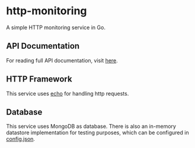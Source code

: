 # http-monitoring
A simple HTTP monitoring service in Go.

## API Documentation
For reading full API documentation, visit [here](openapi/doc).

## HTTP Framework
This service uses [echo](https://echo.labstack.com/) for handling http requests.

## Database
This service uses MongoDB as database. There is also an in-memory datastore implementation for testing purposes, which can be configured in [config.json](config.json). 